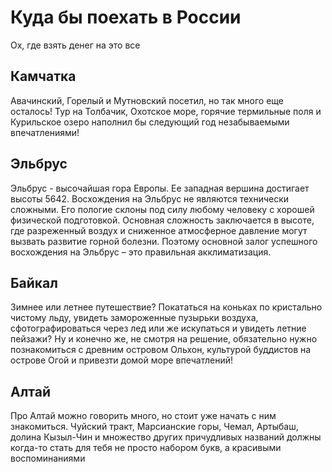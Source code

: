 # **Куда бы поехать в России**
Ох, где взять денег на это все
## **Камчатка**
Авачинский, Горелый и Мутновский посетил, но так много еще осталось!
Тур на Толбачик, Охотское море, горячие термильные поля и Курильское озеро наполнил бы следующий год незабываемыми впечатлениями!

## **Эльбрус**
Эльбрус - высочайшая гора Европы. Ее западная вершина достигает высоты 5642. Восхождения на Эльбрус не являются технически сложными. Его пологие склоны под силу любому человеку с хорошей физической подготовкой. Основная сложность заключается в высоте, где разреженный воздух и сниженное атмосферное давление могут вызвать развитие горной болезни. Поэтому основной залог успешного восхождения на Эльбрус – это правильная акклиматизация.

## **Байкал**
Зимнее или летнее путешествие? Покататься на коньках по кристально чистому льду, увидеть замороженные пузырьки воздуха, сфотографироваться через лед или же искупаться и увидеть летние пейзажи? Ну и конечно же, не смотря на решение, обязательно нужно познакомиться с древним островом Ольхон, культурой буддистов на острове Огой и привезти домой море впечатлений!

## **Алтай**
Про Алтай можно говорить много, но стоит уже начать с ним знакомиться. Чуйский тракт, Марсианские горы, Чемал, Артыбаш, долина Кызыл-Чин и множество других причудливых названий должны когда-то стать для тебя не просто набором букв, а красивыми воспоминаниями